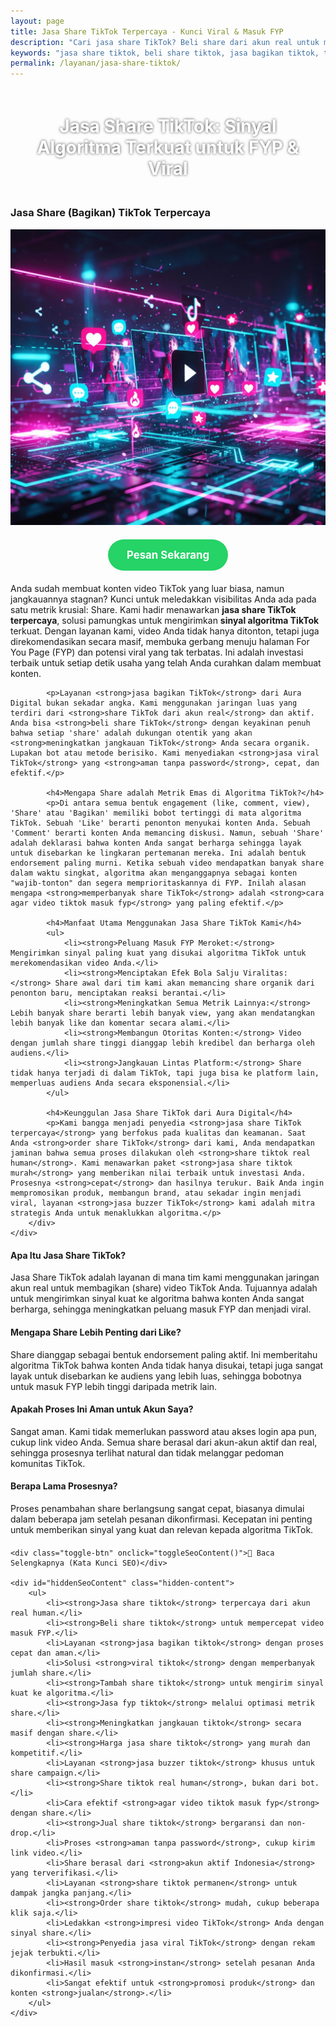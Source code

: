 ```yaml
---
layout: page
title: Jasa Share TikTok Terpercaya - Kunci Viral & Masuk FYP
description: "Cari jasa share TikTok? Beli share dari akun real untuk mengirim sinyal kuat ke algoritma. Layanan jasa bagikan TikTok terpercaya untuk membuat konten viral dan masuk FYP dengan cepat dan aman."
keywords: "jasa share tiktok, beli share tiktok, jasa bagikan tiktok, tambah share tiktok, jual share tiktok, jasa fyp tiktok, jasa viral tiktok, cara agar video masuk fyp, meningkatkan jangkauan tiktok, memperbanyak share tiktok, sinyal algoritma tiktok, jasa buzzer tiktok, share tiktok dari akun real, jasa share akun aktif, share tiktok real human, jasa share tiktok terpercaya, jasa share tiktok murah, harga jasa share tiktok, jasa share tiktok aman, jasa share tiktok tanpa password, jasa share tiktok cepat, apakah beli share tiktok aman, beli share tiktok untuk fyp, jasa share tiktok permanen"
permalink: /layanan/jasa-share-tiktok/
---
```


<script type="application/ld+json">
{
  "@context": "https://schema.org",
  "@graph": [
    {
      "@type": "WebSite",
      "@id": "https://auradigital.id/#website",
      "url": "https://auradigital.id/",
      "name": "auradigital.id"
    },
    {
      "@type": "WebPage",
      "@id": "https://auradigital.id/layanan/jasa-share-tiktok/#webpage",
      "url": "https://auradigital.id/layanan/jasa-share-tiktok/",
      "name": "Jasa Share TikTok | Sinyal Algoritma Terkuat untuk FYP & Viral",
      "isPartOf": {
        "@id": "https://auradigital.id/#website"
      },
      "breadcrumb": {
        "@id": "https://auradigital.id/layanan/jasa-share-tiktok/#breadcrumb"
      },
      "description": "Butuh jasa share (bagikan) TikTok? Kami adalah solusi untuk membuat video Anda viral dan masuk FYP. Layanan buzzer terpercaya untuk mengirim sinyal kuat ke algoritma TikTok."
    },
    {
      "@type": "Service",
      "name": "Jasa Share (Bagikan) TikTok",
      "serviceType": "Social Media Engagement",
      "provider": {
        "@type": "WebSite",
        "name": "auradigital.id",
        "url": "https://auradigital.id/"
      },
      "areaServed": {
        "@type": "Country",
        "name": "Indonesia"
      },
      "description": "Jasa share TikTok dari akun real human untuk membuat video Anda viral dan direkomendasikan di FYP. Layanan terpercaya untuk meningkatkan jangkauan dan engagement secara masif."
    },
    {
      "@type": "Product",
      "name": "Paket Share TikTok untuk FYP",
      "image": "https://raw.githubusercontent.com/AzkaAtta/azkaatta.github.io/main/image/jasa-share-tiktok.webp",
      "description": "Beli paket share (bagikan) untuk video TikTok. Dikerjakan oleh tim buzzer profesional untuk mengirim sinyal kuat ke algoritma, meningkatkan peluang FYP, dan membuat konten viral.",
      "brand": {
        "@type": "Brand",
        "name": "auradigital.id"
      },
      "offers": {
        "@type": "Offer",
        "priceCurrency": "IDR",
        "price": "2000",
        "availability": "https://schema.org/InStock",
        "url": "https://auradigital.id/layanan/jasa-share-tiktok/"
      }
    },
    {
      "@type": "BreadcrumbList",
      "@id": "https://auradigital.id/layanan/jasa-share-tiktok/#breadcrumb",
      "itemListElement": [
        {
          "@type": "ListItem",
          "position": 1,
          "name": "Home",
          "item": "https://auradigital.id/"
        },
        {
          "@type": "ListItem",
          "position": 2,
          "name": "Layanan",
          "item": "https://auradigital.id/layanan/"
        },
        {
          "@type": "ListItem",
          "position": 3,
          "name": "Jasa Share TikTok",
          "item": "https://auradigital.id/layanan/jasa-share-tiktok/"
        }
      ]
    },
    {
      "@type": "FAQPage",
      "mainEntity": [
        {
          "@type": "Question",
          "name": "Apa itu Jasa Share TikTok?",
          "acceptedAnswer": {
            "@type": "Answer",
            "text": "Ini adalah layanan di mana tim kami menggunakan jaringan akun real untuk membagikan (share) video TikTok Anda. Tujuannya adalah untuk mengirim sinyal kuat ke algoritma bahwa konten Anda sangat berharga dan layak menjadi viral."
          }
        },
        {
          "@type": "Question",
          "name": "Mengapa Share sangat penting untuk masuk FYP?",
          "acceptedAnswer": {
            "@type": "Answer",
            "text": "Share adalah bentuk endorsement paling aktif. Ini memberitahu algoritma TikTok bahwa konten Anda tidak hanya disukai, tetapi juga sangat layak untuk disebarkan ke audiens yang lebih luas, sehingga peluang masuk For You Page (FYP) meningkat drastis."
          }
        },
        {
          "@type": "Question",
          "name": "Apakah aman membeli Share TikTok?",
          "acceptedAnswer": {
            "@type": "Answer",
            "text": "Sangat aman. Kami menggunakan akun-akun real human dan aktif dari Indonesia. Metode kami dirancang untuk terlihat natural dan tidak melanggar pedoman komunitas TikTok."
          }
        }
      ]
    }
  ]
}
</script>

<h1 style="text-align: center; color: #fff; text-shadow: 0 0 4px rgba(0,0,0,0.7); padding: 20px 15px;">
    Jasa Share TikTok: Sinyal Algoritma Terkuat untuk FYP & Viral
</h1>

<div class="jasa-top-komen-tiktok-container">
    <div class="service-card" id="jasa-share-tiktok-card" onclick="toggleService(this)">
        <h3>Jasa Share (Bagikan) TikTok Terpercaya</h3>
        <img src="https://raw.githubusercontent.com/AzkaAtta/azkaatta.github.io/main/image/jasa-share-tiktok.webp" alt="Jasa Share TikTok untuk Konten Viral" style="max-width:100%; height:auto;" loading="lazy">
        <a href="https://wa.me/62895402343693?text=Halo,%20saya%20tertarik%20dengan%20Jasa%20Share%20TikTok.%20Bisa%20info%20lebih%20lanjut?" target="_blank" class="whatsapp-button" style="display: block; width: fit-content; margin: 20px auto; padding: 15px 30px; background-color: #25D366; color: white; text-align: center; text-decoration: none; border-radius: 50px; font-size: 1.2em; font-weight: bold; transition: background-color 0.3s ease;">
            Pesan Sekarang
        </a>
        <div class="service-description">
            <p>Anda sudah membuat konten video TikTok yang luar biasa, namun jangkauannya stagnan? Kunci untuk meledakkan visibilitas Anda ada pada satu metrik krusial: Share. Kami hadir menawarkan <strong>jasa share TikTok terpercaya</strong>, solusi pamungkas untuk mengirimkan <strong>sinyal algoritma TikTok</strong> terkuat. Dengan layanan kami, video Anda tidak hanya ditonton, tetapi juga direkomendasikan secara masif, membuka gerbang menuju halaman For You Page (FYP) dan potensi viral yang tak terbatas. Ini adalah investasi terbaik untuk setiap detik usaha yang telah Anda curahkan dalam membuat konten.</p>

            <p>Layanan <strong>jasa bagikan TikTok</strong> dari Aura Digital bukan sekadar angka. Kami menggunakan jaringan luas yang terdiri dari <strong>share TikTok dari akun real</strong> dan aktif. Anda bisa <strong>beli share TikTok</strong> dengan keyakinan penuh bahwa setiap 'share' adalah dukungan otentik yang akan <strong>meningkatkan jangkauan TikTok</strong> Anda secara organik. Lupakan bot atau metode berisiko. Kami menyediakan <strong>jasa viral TikTok</strong> yang <strong>aman tanpa password</strong>, cepat, dan efektif.</p>

            <h4>Mengapa Share adalah Metrik Emas di Algoritma TikTok?</h4>
            <p>Di antara semua bentuk engagement (like, comment, view), 'Share' atau 'Bagikan' memiliki bobot tertinggi di mata algoritma TikTok. Sebuah 'Like' berarti penonton menyukai konten Anda. Sebuah 'Comment' berarti konten Anda memancing diskusi. Namun, sebuah 'Share' adalah deklarasi bahwa konten Anda sangat berharga sehingga layak untuk disebarkan ke lingkaran pertemanan mereka. Ini adalah bentuk endorsement paling murni. Ketika sebuah video mendapatkan banyak share dalam waktu singkat, algoritma akan menganggapnya sebagai konten "wajib-tonton" dan segera memprioritaskannya di FYP. Inilah alasan mengapa <strong>memperbanyak share TikTok</strong> adalah <strong>cara agar video tiktok masuk fyp</strong> yang paling efektif.</p>

            <h4>Manfaat Utama Menggunakan Jasa Share TikTok Kami</h4>
            <ul>
                <li><strong>Peluang Masuk FYP Meroket:</strong> Mengirimkan sinyal paling kuat yang disukai algoritma TikTok untuk merekomendasikan video Anda.</li>
                <li><strong>Menciptakan Efek Bola Salju Viralitas:</strong> Share awal dari tim kami akan memancing share organik dari penonton baru, menciptakan reaksi berantai.</li>
                <li><strong>Meningkatkan Semua Metrik Lainnya:</strong> Lebih banyak share berarti lebih banyak view, yang akan mendatangkan lebih banyak like dan komentar secara alami.</li>
                <li><strong>Membangun Otoritas Konten:</strong> Video dengan jumlah share tinggi dianggap lebih kredibel dan berharga oleh audiens.</li>
                <li><strong>Jangkauan Lintas Platform:</strong> Share tidak hanya terjadi di dalam TikTok, tapi juga bisa ke platform lain, memperluas audiens Anda secara eksponensial.</li>
            </ul>

            <h4>Keunggulan Jasa Share TikTok dari Aura Digital</h4>
            <p>Kami bangga menjadi penyedia <strong>jasa share TikTok terpercaya</strong> yang berfokus pada kualitas dan keamanan. Saat Anda <strong>order share TikTok</strong> dari kami, Anda mendapatkan jaminan bahwa semua proses dilakukan oleh <strong>share tiktok real human</strong>. Kami menawarkan paket <strong>jasa share tiktok murah</strong> yang memberikan nilai terbaik untuk investasi Anda. Prosesnya <strong>cepat</strong> dan hasilnya terukur. Baik Anda ingin mempromosikan produk, membangun brand, atau sekadar ingin menjadi viral, layanan <strong>jasa buzzer TikTok</strong> kami adalah mitra strategis Anda untuk menaklukkan algoritma.</p>
        </div>
    </div>
</div>

<style>
  /* Struktur CSS Anda tidak diubah */
</style>

<div class="accordion">
  <div class="accordion-item">
    <div class="accordion-title"><h4>Apa Itu Jasa Share TikTok?</h4></div>
    <div class="accordion-content">
      Jasa Share TikTok adalah layanan di mana tim kami menggunakan jaringan akun real untuk membagikan (share) video TikTok Anda. Tujuannya adalah untuk mengirimkan sinyal kuat ke algoritma bahwa konten Anda sangat berharga, sehingga meningkatkan peluang masuk FYP dan menjadi viral.
    </div>
  </div>

  <div class="accordion-item">
    <div class="accordion-title"><h4>Mengapa Share Lebih Penting dari Like?</h4></div>
    <div class="accordion-content">
      Share dianggap sebagai bentuk endorsement paling aktif. Ini memberitahu algoritma TikTok bahwa konten Anda tidak hanya disukai, tetapi juga sangat layak untuk disebarkan ke audiens yang lebih luas, sehingga bobotnya untuk masuk FYP lebih tinggi daripada metrik lain.
    </div>
  </div>

  <div class="accordion-item">
    <div class="accordion-title"><h4>Apakah Proses Ini Aman untuk Akun Saya?</h4></div>
    <div class="accordion-content">
      Sangat aman. Kami tidak memerlukan password atau akses login apa pun, cukup link video Anda. Semua share berasal dari akun-akun aktif dan real, sehingga prosesnya terlihat natural dan tidak melanggar pedoman komunitas TikTok.
    </div>
  </div>
  
  <div class="accordion-item">
    <div class="accordion-title"><h4>Berapa Lama Prosesnya?</h4></div>
    <div class="accordion-content">
      Proses penambahan share berlangsung sangat cepat, biasanya dimulai dalam beberapa jam setelah pesanan dikonfirmasi. Kecepatan ini penting untuk memberikan sinyal yang kuat dan relevan kepada algoritma TikTok.
    </div>
  </div>
</div>

<script>
  // Struktur JS Anda tidak diubah
</script>


<style>
  /* Struktur CSS Anda tidak diubah */
</style>

<div class="toggle-container">

    <div class="toggle-btn" onclick="toggleSeoContent()">📌 Baca Selengkapnya (Kata Kunci SEO)</div>
    
    <div id="hiddenSeoContent" class="hidden-content">
        <ul>
            <li><strong>Jasa share tiktok</strong> terpercaya dari akun real human.</li>
            <li><strong>Beli share tiktok</strong> untuk mempercepat video masuk FYP.</li>
            <li>Layanan <strong>jasa bagikan tiktok</strong> dengan proses cepat dan aman.</li>
            <li>Solusi <strong>viral tiktok</strong> dengan memperbanyak jumlah share.</li>
            <li><strong>Tambah share tiktok</strong> untuk mengirim sinyal kuat ke algoritma.</li>
            <li><strong>Jasa fyp tiktok</strong> melalui optimasi metrik share.</li>
            <li><strong>Meningkatkan jangkauan tiktok</strong> secara masif dengan share.</li>
            <li><strong>Harga jasa share tiktok</strong> yang murah dan kompetitif.</li>
            <li>Layanan <strong>jasa buzzer tiktok</strong> khusus untuk share campaign.</li>
            <li><strong>Share tiktok real human</strong>, bukan dari bot.</li>
            <li>Cara efektif <strong>agar video tiktok masuk fyp</strong> dengan share.</li>
            <li><strong>Jual share tiktok</strong> bergaransi dan non-drop.</li>
            <li>Proses <strong>aman tanpa password</strong>, cukup kirim link video.</li>
            <li>Share berasal dari <strong>akun aktif Indonesia</strong> yang terverifikasi.</li>
            <li>Layanan <strong>share tiktok permanen</strong> untuk dampak jangka panjang.</li>
            <li><strong>Order share tiktok</strong> mudah, cukup beberapa klik saja.</li>
            <li>Ledakkan <strong>impresi video TikTok</strong> Anda dengan sinyal share.</li>
            <li><strong>Penyedia jasa viral TikTok</strong> dengan rekam jejak terbukti.</li>
            <li>Hasil masuk <strong>instan</strong> setelah pesanan Anda dikonfirmasi.</li>
            <li>Sangat efektif untuk <strong>promosi produk</strong> dan konten <strong>jualan</strong>.</li>
        </ul>
    </div>
</div>

<style>
    .toggle-container {
        margin-top: 20px; 
    }
    .toggle-btn {
        cursor: pointer;
        color: #007bff;
        text-decoration: underline;
        display: inline-block;
        font-weight: bold;
    }
    .hidden-content {
        /* KUNCI #1: Konten disembunyikan di awal */
        display: none; 
        margin-top: 15px;
        padding: 15px;
        border: 1px solid #ddd;
        border-radius: 8px;
        background-color: #f9f9f9;
        color: #111; /* Memastikan teks berwarna hitam */
    }
    .hidden-content ul {
        margin: 0;
        padding-left: 20px;
    }
    .hidden-content li {
        margin-bottom: 8px;
    }
</style>

<script>
    function toggleSeoContent() {
        var content = document.getElementById("hiddenSeoContent");
        var button = document.querySelector(".toggle-btn");
        
        if (content.style.display === "none" || content.style.display === "") {
            content.style.display = "block";
            button.textContent = "📌 Tutup Selengkapnya";
        } else {
            content.style.display = "none";
            button.textContent = "📌 Baca Selengkapnya (Kata Kunci SEO)";
        }
    }

    // Baris ini memastikan konten pasti tersembunyi saat halaman pertama kali dimuat
    document.addEventListener("DOMContentLoaded", function() {
        document.getElementById("hiddenSeoContent").style.display = "none";
        document.querySelector(".toggle-btn").textContent = "📌 Baca Selengkapnya (Kata Kunci SEO)";
    });
</script>
